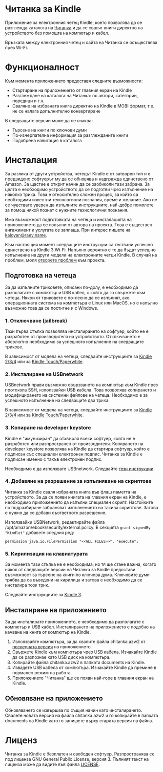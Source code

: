 Читанка за Kindle
=================

Приложение за електронния четец Kindle, което позволява да се разглежда каталога на [Читанка](http://chitanka.info/) и да се свалят книги директно на устройството без помощта на компютър и кабел.

Връзката между електронния четец и сайта на Читанка се осъществява през Wi-Fi.

Функционалност
==============

Към момента приложението предоставя следните възможности:
* Стартиране на приложението от главния екран на Kindle
* Разглеждане на каталога на Читанка: по автори, категории, поредици и т.н.
* Сваляне на избраната книга директно на Kindle в MOBI формат, т.е. не се налага допълнително конвертиране

В следващите версии може да се очаква:
* Търсене на книги по ключови думи
* По-изчерпателна информация за разглежданите книги
* Подобрена навигация в каталога

Инсталация
==========

За разлика от други устройства, четецът Kindle е от затворен тип и е предвидено софтуерът му да се обновява и надгражда единствено от Amazon. За щастие е открит начин да се заобиколи тази забрана. За целта е необходимо устройството да се подготви чрез изпълнение на няколко трика. Това е относително сложен процес, за който са необходими известни технологични познания, време и желание. Ако не се чувствате уверен да изпълните инструкциите, най-добре помолете за помощ някой познат с нужните технологични познания. 

Има възможност подготовката на четеца и инсталацията на приложението да се изпълни от автора на проекта. Това е съществен ангажимент и услугата се заплаща. При интерес пишете на kaloyan@raev.name.

Към настоящия момент следващите инструкции са тествани успешно единствено на Kindle 3 Wi-Fi. Напълно вероятно е те да бъдат успешно изпълнение на други модели на електронните четци Kindle. В случай на проблем, моля [отворете проблем](https://github.com/kaloyan-raev/chitanka4kindle/issues/new) към проекта.

Подготовка на четеца
--------------------

За да изпълните триковете, описани по-долу, е необходимо да разполагате с компютър и USB кабел, с който да го свържете към четеца. Някои от триковете е по-лесно да се изпълнят, ако операционната система на компютъра е Linux или MacOS, но е напълно възможно това да се постигне и с Windows.

### 1. Отключване (jailbreak)

Тази първа стъпка позволява инсталирането на софтуер, който не е разработен от производителя на устройството. Отключването е абсолютно необходимо за успешното изпълнение на следващите трикове.

В зависимост от модела на четеца, следвайте инструкциите за [Kindle 2/3/4](http://www.mobileread.com/forums/showthread.php?t=88004) или за [Kindle Touch/Paperwhite](http://www.mobileread.com/forums/showthread.php?t=186645).

### 2. Инсталиране на USBnetwork

USBnetwork прави възможно свързването на компютър към Kindle през протокола SSH, използвайки USB кабела. Това позволява копирането и модифицирането на системни файлове на четеца. Необходимо е за успешното изпълнение на следващите два трика.

В зависимост от модела на четеца, следвайте инструкциите за [Kindle 2/3/4](http://www.mobileread.com/forums/showthread.php?t=88004) или за [Kindle Touch/Paperwhite](http://www.mobileread.com/forums/showthread.php?t=186645).

### 3. Копиране на developer keystore

Kindle е "имунизиран" да отхвърля всеки софтуер, който не е разработен или разпространен от производителя. Копирането на developer keystore позволява на Kindle да стартира софтуер, който е подписан със специален електронен подпис. Читанка за Kindle е подписан именно с такъв електронен подпис.

Необходимо е да използвате USBnetwork. Следвайте [тези инструкции](http://www.mobileread.com/forums/showthread.php?t=152294).

### 4. Добавяне на разрешение за изпълняване на скриптове

Читанка за Kindle сваля избраната книга във флаш паметта на устройството. За да се появи книгата на главния екран на Kindle, е необходимо приложението да изпълни специален скрипт. Настойките по подразбиране забраняват изпълнението на такива скриптове. Затова е нужно да се добави съответното разрешение.

Използвайки USBNetwork, редактирайте файла /opt/amazon/ebook/security/external.policy. В секцията `grant signedBy "Kindlet"` добавете следния ред:

`permission java.io.FilePermission "<<ALL FILES>>", "execute";`

### 5. Кирилизация на клавиатурата

За момента тази стъпка не е необходима, но тя ще стане важна, когато някоя от следващите версии на Читанка за Kindle предостави възможност за търсене на книги по ключова дума. Ключовите думи трябва да са въведени на кирилица и затова е необходимо да се инсталира този трик. 

Следвайте инструкциите за [Kindle 3](http://forum.myebook.bg/index.php?topic=131.0).

Инсталиране на приложението
---------------------------

За да инсталирате приложението, е необходимо да разполагате с компютър и USB кабел. Инсталирането на приложението е подобно на качване на книга от компютър на Kindle.

1. Използвайте компютъра, за да свалите файла chitanka.azw2 от [последната версия](https://github.com/kaloyan-raev/chitanka4kindle/releases/latest) на приложението.
2. Свържете Kindle към компютъра чрез USB кабела. Изчакайте Kindle да се разпознае като USB диск на компютъра.
3. Копирайте файла chitanka.azw2 в папката documents на Kindle.
4. Извадете USB кабела от компютъра. Изчакайте Kindle да премине в нормален режим на работа.
5. Приложението "Читанка" ще се появи най-горе в главния екран на Kindle.

Обновяване на приложението
--------------------------

Обновяването се извършва по същия начин като инсталирането. Свалете новата версия на файла chitanka.azw2 и го копирайте в папката documents на Kindle като го запишете върху старата версия на файла.

Лиценз
======

Читанка за Kindle е безплатен и свободен софтуер. Разпространява се под лиценза GNU General Public License, версия 3. Пълният текст на лиценза може да видите във файла [LICENSE](https://github.com/kaloyan-raev/chitanka4kindle/blob/master/LICENSE).
